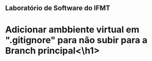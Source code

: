 ## Laboratório de Software do IFMT
<h1>Adicionar ambbiente virtual em ".gitignore" para não subir para a Branch principal<\h1>
